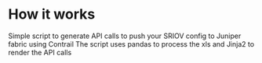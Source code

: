 # How it works 

Simple script to generate API calls to push your SRIOV config to Juniper fabric using Contrail 
The script uses pandas to process the xls and Jinja2 to render the API calls
